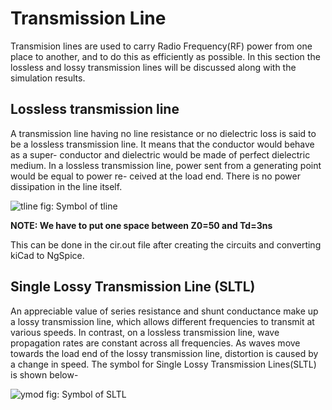 # Transmission Line

Transmision lines are used to carry Radio Frequency(RF) power from one place to
another, and to do this as efficiently as possible.
In this section the lossless and lossy transmission lines will be discussed along
with the simulation results.

## Lossless transmission line
A transmission line having no line resistance or no dielectric loss is said to be a
lossless transmission line. It means that the conductor would behave as a super-
conductor and dielectric would be made of perfect dielectric medium. In a lossless
transmission line, power sent from a generating point would be equal to power re-
ceived at the load end. There is no power dissipation in the line itself.


![tline](https://user-images.githubusercontent.com/43288153/184139198-e25e1e59-3b3f-415c-bf7d-99ebee4eb601.png)
 fig: Symbol of tline


**NOTE: We have to put one space between Z0=50 and Td=3ns**

 This can be done in the cir.out file after creating the circuits and converting kiCad
to NgSpice.

## Single Lossy Transmission Line (SLTL)
An appreciable value of series resistance and shunt conductance make up a lossy
transmission line, which allows different frequencies to transmit at various speeds.
In contrast, on a lossless transmission line, wave propagation rates are constant
across all frequencies. As waves move towards the load end of the lossy transmission
line, distortion is caused by a change in speed.
The symbol for Single Lossy Transmission Lines(SLTL) is shown below-

![ymod](https://user-images.githubusercontent.com/43288153/184139539-ed4eac77-934a-423c-8f7b-2cba4daf42d1.png)
fig: Symbol of SLTL
